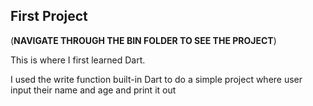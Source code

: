 ## First Project

(**NAVIGATE THROUGH THE BIN FOLDER TO SEE THE PROJECT**)

This is where I first learned Dart.

I used the write function built-in Dart to do a simple project where user input their name and age and print it out


